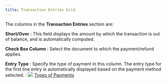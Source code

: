 ```yaml
---
title: Transaction Entries Grid
---
```



The columns in the **Transaction Entries**  section are:


**Short/Over**
: This field displays the amount by which the transaction  is out of balance, and is automatically computed.


**Check Box Column**
: Select the document to which the payment/refund  applies.


**Entry Type**
: Specify the type of payment in this column. The  entry type for the first line entry is automatically displayed based on  the payment method selected.
: ![]({{site.acc_baseurl}}/img/lens.gif) [Types  of Payments](JavaScript:RelatedTopics3.Click())
